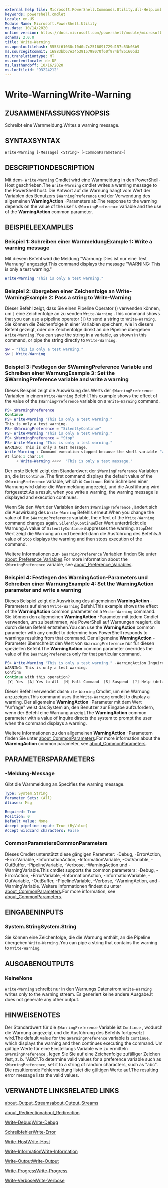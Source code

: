 ```yaml
---
external help file: Microsoft.PowerShell.Commands.Utility.dll-Help.xml
keywords: powershell,cmdlet
Locale: en-US
Module Name: Microsoft.PowerShell.Utility
ms.date: 10/14/2020
online version: https://docs.microsoft.com/powershell/module/microsoft.powershell.utility/write-warning?view=powershell-6&WT.mc_id=ps-gethelp
schema: 2.0.0
title: Write-Warning
ms.openlocfilehash: 5553f61038c10d0c7c251609f729d157c53b03b9
ms.sourcegitcommit: 16883bb67e34b3915798070f60f974bf85160bd3
ms.translationtype: MT
ms.contentlocale: de-DE
ms.lasthandoff: 10/16/2020
ms.locfileid: "93224212"
---
```

# <span data-ttu-id="45c63-103">Write-Warning</span><span class="sxs-lookup"><span data-stu-id="45c63-103">Write-Warning</span></span>

## <span data-ttu-id="45c63-104">ZUSAMMENFASSUNG</span><span class="sxs-lookup"><span data-stu-id="45c63-104">SYNOPSIS</span></span>
<span data-ttu-id="45c63-105">Schreibt eine Warnmeldung.</span><span class="sxs-lookup"><span data-stu-id="45c63-105">Writes a warning message.</span></span>

## <span data-ttu-id="45c63-106">SYNTAX</span><span class="sxs-lookup"><span data-stu-id="45c63-106">SYNTAX</span></span>

```
Write-Warning [-Message] <String> [<CommonParameters>]
```

## <span data-ttu-id="45c63-107">DESCRIPTION</span><span class="sxs-lookup"><span data-stu-id="45c63-107">DESCRIPTION</span></span>

<span data-ttu-id="45c63-108">Mit dem- `Write-Warning` Cmdlet wird eine Warnmeldung in den PowerShell-Host geschrieben.</span><span class="sxs-lookup"><span data-stu-id="45c63-108">The `Write-Warning` cmdlet writes a warning message to the PowerShell host.</span></span> <span data-ttu-id="45c63-109">Die Antwort auf die Warnung hängt vom Wert der Variablen des Benutzers `$WarningPreference` und der Verwendung des allgemeinen **WarningAction** -Parameters ab.</span><span class="sxs-lookup"><span data-stu-id="45c63-109">The response to the warning depends on the value of the user's `$WarningPreference` variable and the use of the **WarningAction** common parameter.</span></span>

## <span data-ttu-id="45c63-110">BEISPIELE</span><span class="sxs-lookup"><span data-stu-id="45c63-110">EXAMPLES</span></span>

### <span data-ttu-id="45c63-111">Beispiel 1: Schreiben einer Warnmeldung</span><span class="sxs-lookup"><span data-stu-id="45c63-111">Example 1: Write a warning message</span></span>

<span data-ttu-id="45c63-112">Mit diesem Befehl wird die Meldung "Warnung: Dies ist nur eine Test Warnung" angezeigt.</span><span class="sxs-lookup"><span data-stu-id="45c63-112">This command displays the message "WARNING: This is only a test warning."</span></span>

```powershell
Write-Warning "This is only a test warning."
```

### <span data-ttu-id="45c63-113">Beispiel 2: übergeben einer Zeichenfolge an Write-Warning</span><span class="sxs-lookup"><span data-stu-id="45c63-113">Example 2: Pass a string to Write-Warning</span></span>

<span data-ttu-id="45c63-114">Dieser Befehl zeigt, dass Sie einen Pipeline Operator () verwenden können, um `|` eine Zeichenfolge an zu senden `Write-Warning` .</span><span class="sxs-lookup"><span data-stu-id="45c63-114">This command shows that you can use a pipeline operator (`|`) to send a string to `Write-Warning`.</span></span>
<span data-ttu-id="45c63-115">Sie können die Zeichenfolge in einer Variablen speichern, wie in diesem Befehl gezeigt, oder die Zeichenfolge direkt an die Pipeline übergeben `Write-Warning` .</span><span class="sxs-lookup"><span data-stu-id="45c63-115">You can save the string in a variable, as shown in this command, or pipe the string directly to `Write-Warning`.</span></span>

```powershell
$w = "This is only a test warning."
$w | Write-Warning
```

### <span data-ttu-id="45c63-116">Beispiel 3: Festlegen der $WarningPreference Variable und Schreiben einer Warnung</span><span class="sxs-lookup"><span data-stu-id="45c63-116">Example 3: Set the $WarningPreference variable and write a warning</span></span>

<span data-ttu-id="45c63-117">Dieses Beispiel zeigt die Auswirkung des Werts der `$WarningPreference` Variablen in einem `Write-Warning` Befehl.</span><span class="sxs-lookup"><span data-stu-id="45c63-117">This example shows the effect of the value of the `$WarningPreference` variable on a `Write-Warning` command.</span></span>

```powershell
PS> $WarningPreference
Continue
PS> Write-Warning "This is only a test warning."
This is only a test warning.
PS> $WarningPreference = "SilentlyContinue"
PS> Write-Warning "This is only a test warning."
PS> $WarningPreference = "Stop"
PS> Write-Warning "This is only a test warning."
WARNING: This is only a test message.
Write-Warning : Command execution stopped because the shell variable "WarningPreference" is set to Stop.
At line:1 char:14
     + Write-Warning <<<<  "This is only a test message."
```

<span data-ttu-id="45c63-118">Der erste Befehl zeigt den Standardwert der `$WarningPreference` Variablen an, die ist `Continue` .</span><span class="sxs-lookup"><span data-stu-id="45c63-118">The first command displays the default value of the `$WarningPreference` variable, which is `Continue`.</span></span> <span data-ttu-id="45c63-119">Beim Schreiben einer Warnung wird daher die Warnmeldung angezeigt, und die Ausführung wird fortgesetzt.</span><span class="sxs-lookup"><span data-stu-id="45c63-119">As a result, when you write a warning, the warning message is displayed and execution continues.</span></span>

<span data-ttu-id="45c63-120">Wenn Sie den Wert der Variablen ändern `$WarningPreference` , ändert sich die Auswirkung des `Write-Warning` Befehls erneut.</span><span class="sxs-lookup"><span data-stu-id="45c63-120">When you change the value of the `$WarningPreference` variable, the effect of the `Write-Warning` command changes again.</span></span> <span data-ttu-id="45c63-121">`SilentlyContinue`Der Wert unterdrückt die Warnung.</span><span class="sxs-lookup"><span data-stu-id="45c63-121">A value of `SilentlyContinue` suppresses the warning.</span></span> <span data-ttu-id="45c63-122">`Stop`Der Wert zeigt die Warnung an und beendet dann die Ausführung des Befehls.</span><span class="sxs-lookup"><span data-stu-id="45c63-122">A value of `Stop` displays the warning and then stops execution of the command.</span></span>

<span data-ttu-id="45c63-123">Weitere Informationen zur- `$WarningPreference` Variablen finden Sie unter [about_Preference_Variables](../Microsoft.Powershell.Core/About/about_Preference_Variables.md).</span><span class="sxs-lookup"><span data-stu-id="45c63-123">For more information about the `$WarningPreference` variable, see [about_Preference_Variables](../Microsoft.Powershell.Core/About/about_Preference_Variables.md).</span></span>

### <span data-ttu-id="45c63-124">Beispiel 4: Festlegen des WarningAction-Parameters und Schreiben einer Warnung</span><span class="sxs-lookup"><span data-stu-id="45c63-124">Example 4: Set the WarningAction parameter and write a warning</span></span>

<span data-ttu-id="45c63-125">Dieses Beispiel zeigt die Auswirkung des allgemeinen **WarningAction** -Parameters auf einen `Write-Warning` Befehl.</span><span class="sxs-lookup"><span data-stu-id="45c63-125">This example shows the effect of the **WarningAction** common parameter on a `Write-Warning` command.</span></span> <span data-ttu-id="45c63-126">Sie können den allgemeinen **WarningAction** -Parameter mit jedem Cmdlet verwenden, um zu bestimmen, wie PowerShell auf Warnungen reagiert, die durch diesen Befehl entstehen.</span><span class="sxs-lookup"><span data-stu-id="45c63-126">You can use the **WarningAction** common parameter with any cmdlet to determine how PowerShell responds to warnings resulting from that command.</span></span> <span data-ttu-id="45c63-127">Der allgemeine **WarningAction** -Parameter überschreibt den Wert von `$WarningPreference` nur für diesen speziellen Befehl.</span><span class="sxs-lookup"><span data-stu-id="45c63-127">The **WarningAction** common parameter overrides the value of the `$WarningPreference` only for that particular command.</span></span>

```powershell
PS> Write-Warning "This is only a test warning." -WarningAction Inquire
WARNING: This is only a test warning.
Confirm
Continue with this operation?
 [Y] Yes  [A] Yes to All  [H] Halt Command  [S] Suspend  [?] Help (default is "Y"):
```

<span data-ttu-id="45c63-128">Dieser Befehl verwendet das `Write-Warning` Cmdlet, um eine Warnung anzuzeigen.</span><span class="sxs-lookup"><span data-stu-id="45c63-128">This command uses the `Write-Warning` cmdlet to display a warning.</span></span> <span data-ttu-id="45c63-129">Der allgemeine **WarningAction** -Parameter mit dem Wert "Anfrage" weist das System an, den Benutzer zur Eingabe aufzufordern, wenn der Befehl eine Warnung anzeigt.</span><span class="sxs-lookup"><span data-stu-id="45c63-129">The **WarningAction** common parameter with a value of Inquire directs the system to prompt the user when the command displays a warning.</span></span>

<span data-ttu-id="45c63-130">Weitere Informationen zu den allgemeinen **WarningAction** -Parametern finden Sie unter [about_CommonParameters](../Microsoft.Powershell.Core/About/about_CommonParameters.md).</span><span class="sxs-lookup"><span data-stu-id="45c63-130">For more information about the **WarningAction** common parameter, see [about_CommonParameters](../Microsoft.Powershell.Core/About/about_CommonParameters.md).</span></span>

## <span data-ttu-id="45c63-131">PARAMETERS</span><span class="sxs-lookup"><span data-stu-id="45c63-131">PARAMETERS</span></span>

### <span data-ttu-id="45c63-132">-Meldung</span><span class="sxs-lookup"><span data-stu-id="45c63-132">-Message</span></span>
<span data-ttu-id="45c63-133">Gibt die Warnmeldung an.</span><span class="sxs-lookup"><span data-stu-id="45c63-133">Specifies the warning message.</span></span>

```yaml
Type: System.String
Parameter Sets: (All)
Aliases: Msg

Required: True
Position: 0
Default value: None
Accept pipeline input: True (ByValue)
Accept wildcard characters: False
```

### <span data-ttu-id="45c63-134">CommonParameters</span><span class="sxs-lookup"><span data-stu-id="45c63-134">CommonParameters</span></span>

<span data-ttu-id="45c63-135">Dieses Cmdlet unterstützt diese gängigen Parameter: -Debug, -ErrorAction, -ErrorVariable, -InformationAction, -InformationVariable, -OutVariable, -OutBuffer, -PipelineVariable, -Verbose, -WarningAction und -WarningVariable.</span><span class="sxs-lookup"><span data-stu-id="45c63-135">This cmdlet supports the common parameters: -Debug, -ErrorAction, -ErrorVariable, -InformationAction, -InformationVariable, -OutVariable, -OutBuffer, -PipelineVariable, -Verbose, -WarningAction, and -WarningVariable.</span></span> <span data-ttu-id="45c63-136">Weitere Informationen findest du unter [about_CommonParameters](https://go.microsoft.com/fwlink/?LinkID=113216).</span><span class="sxs-lookup"><span data-stu-id="45c63-136">For more information, see [about_CommonParameters](https://go.microsoft.com/fwlink/?LinkID=113216).</span></span>

## <span data-ttu-id="45c63-137">EINGABEN</span><span class="sxs-lookup"><span data-stu-id="45c63-137">INPUTS</span></span>

### <span data-ttu-id="45c63-138">System.String</span><span class="sxs-lookup"><span data-stu-id="45c63-138">System.String</span></span>

<span data-ttu-id="45c63-139">Sie können eine Zeichenfolge, die die Warnung enthält, an die Pipeline übergeben `Write-Warning` .</span><span class="sxs-lookup"><span data-stu-id="45c63-139">You can pipe a string that contains the warning to `Write-Warning`.</span></span>

## <span data-ttu-id="45c63-140">AUSGABEN</span><span class="sxs-lookup"><span data-stu-id="45c63-140">OUTPUTS</span></span>

### <span data-ttu-id="45c63-141">Keine</span><span class="sxs-lookup"><span data-stu-id="45c63-141">None</span></span>

<span data-ttu-id="45c63-142">`Write-Warning` schreibt nur in den Warnungs Datenstrom.</span><span class="sxs-lookup"><span data-stu-id="45c63-142">`Write-Warning` writes only to the warning stream.</span></span> <span data-ttu-id="45c63-143">Es generiert keine andere Ausgabe.</span><span class="sxs-lookup"><span data-stu-id="45c63-143">It does not generate any other output.</span></span>

## <span data-ttu-id="45c63-144">HINWEISE</span><span class="sxs-lookup"><span data-stu-id="45c63-144">NOTES</span></span>

<span data-ttu-id="45c63-145">Der Standardwert für die `$WarningPreference` Variable ist `Continue` , wodurch die Warnung angezeigt und die Ausführung des Befehls fortgesetzt wird.</span><span class="sxs-lookup"><span data-stu-id="45c63-145">The default value for the `$WarningPreference` variable is `Continue`, which displays the warning and then continues executing the command.</span></span> <span data-ttu-id="45c63-146">Um gültige Werte für eine Einstellungs Variable wie zu ermitteln `$WarningPreference` , legen Sie Sie auf eine Zeichenfolge zufälliger Zeichen fest, z. b. "ABC".</span><span class="sxs-lookup"><span data-stu-id="45c63-146">To determine valid values for a preference variable such as `$WarningPreference`, set it to a string of random characters, such as "abc".</span></span> <span data-ttu-id="45c63-147">Die resultierende Fehlermeldung listet die gültigen Werte auf.</span><span class="sxs-lookup"><span data-stu-id="45c63-147">The resulting error message lists the valid values.</span></span>

## <span data-ttu-id="45c63-148">VERWANDTE LINKS</span><span class="sxs-lookup"><span data-stu-id="45c63-148">RELATED LINKS</span></span>

[<span data-ttu-id="45c63-149">about_Output_Streams</span><span class="sxs-lookup"><span data-stu-id="45c63-149">about_Output_Streams</span></span>](../Microsoft.PowerShell.Core/About/about_Output_Streams.md)

[<span data-ttu-id="45c63-150">about_Redirection</span><span class="sxs-lookup"><span data-stu-id="45c63-150">about_Redirection</span></span>](../Microsoft.PowerShell.Core/About/about_Redirection.md)

[<span data-ttu-id="45c63-151">Write-Debug</span><span class="sxs-lookup"><span data-stu-id="45c63-151">Write-Debug</span></span>](Write-Debug.md)

[<span data-ttu-id="45c63-152">Schreibfehler</span><span class="sxs-lookup"><span data-stu-id="45c63-152">Write-Error</span></span>](Write-Error.md)

[<span data-ttu-id="45c63-153">Write-Host</span><span class="sxs-lookup"><span data-stu-id="45c63-153">Write-Host</span></span>](Write-Host.md)

[<span data-ttu-id="45c63-154">Write-Information</span><span class="sxs-lookup"><span data-stu-id="45c63-154">Write-Information</span></span>](Write-Information.md)

[<span data-ttu-id="45c63-155">Write-Output</span><span class="sxs-lookup"><span data-stu-id="45c63-155">Write-Output</span></span>](Write-Output.md)

[<span data-ttu-id="45c63-156">Write-Progress</span><span class="sxs-lookup"><span data-stu-id="45c63-156">Write-Progress</span></span>](Write-Progress.md)

[<span data-ttu-id="45c63-157">Write-Verbose</span><span class="sxs-lookup"><span data-stu-id="45c63-157">Write-Verbose</span></span>](Write-Verbose.md)
